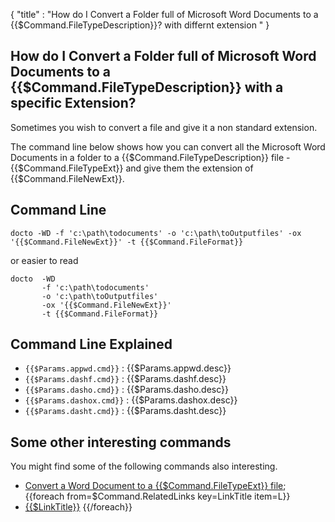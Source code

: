 {
    "title" : "How do I Convert a Folder full of Microsoft Word Documents to a {{$Command.FileTypeDescription}}? with differnt extension " 
}

How do I Convert a Folder full of Microsoft Word Documents to a {{$Command.FileTypeDescription}} with a specific Extension?         
-

Sometimes you wish to convert a file and give it a non standard extension. 

The command line below shows how you can convert all the Microsoft Word Documents in a folder to a {{$Command.FileTypeDescription}} file - {{$Command.FileTypeExt}} and give them the extension of {{$Command.FileNewExt}}.

Command Line 
-

 ````
 docto -WD -f 'c:\path\todocuments' -o 'c:\path\toOutputfiles' -ox '{{$Command.FileNewExt}}' -t {{$Command.FileFormat}} 
 ````
 or easier to read
 ````
 docto  -WD 
        -f 'c:\path\todocuments' 
        -o 'c:\path\toOutputfiles' 
        -ox '{{$Command.FileNewExt}}'
        -t {{$Command.FileFormat}}
 ````

Command Line Explained 
-

 - `{{$Params.appwd.cmd}}` :  {{$Params.appwd.desc}}
 - `{{$Params.dashf.cmd}}` :  {{$Params.dashf.desc}} 
 - `{{$Params.dasho.cmd}}` :  {{$Params.dasho.desc}}
 - `{{$Params.dashox.cmd}}` :  {{$Params.dashox.desc}}
 - `{{$Params.dasht.cmd}}` :  {{$Params.dasht.desc}}





Some other interesting commands
-

You might find some of the following commands also interesting.

- [Convert a Word Document to a {{$Command.FileTypeExt}} file](ConvertDocToFile{{$Command.FileTypeExt}}.md);
{{foreach from=$Command.RelatedLinks key=LinkTitle item=L}}
 - [{{$LinkTitle}}]({{$L}})
{{/foreach}}    

